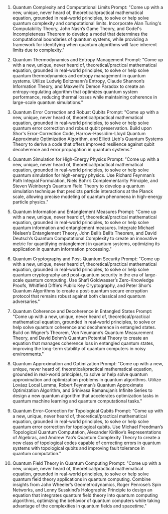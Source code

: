 1. Quantum Complexity and Computational Limits
Prompt:
"Come up with a new, unique, never heard of, theoretical/practical mathematical equation, grounded in real-world principles, to solve or help solve quantum complexity and computational limits. Incorporate Alan Turing's Computability Theory, John Nash’s Game Theory, and Godel's Incompleteness Theorem to develop a model that determines the computational boundaries of quantum systems, while providing a framework for identifying when quantum algorithms will face inherent limits due to complexity."

2. Quantum Thermodynamics and Entropy Management
Prompt:
"Come up with a new, unique, never heard of, theoretical/practical mathematical equation, grounded in real-world principles, to solve or help solve quantum thermodynamics and entropy management in quantum systems. Utilize Ludwig Boltzmann’s Entropy, Claude Shannon’s Information Theory, and Maxwell's Demon Paradox to create an entropy-regulating algorithm that optimizes quantum system performance, reducing thermal losses while maintaining coherence in large-scale quantum simulations."

3. Quantum Error Correction and Robust Qubits
Prompt:
"Come up with a new, unique, never heard of, theoretical/practical mathematical equation, grounded in real-world principles, to solve or help solve quantum error correction and robust qubit preservation. Build upon Shor's Error-Correction Code, Harrow-Hassidim-Lloyd Quantum Approximate Optimization Algorithm, and Elliott Lieb's Quantum Systems Theory to derive a code that offers improved resilience against qubit decoherence and error propagation in quantum systems."

4. Quantum Simulation for High-Energy Physics
Prompt:
"Come up with a new, unique, never heard of, theoretical/practical mathematical equation, grounded in real-world principles, to solve or help solve quantum simulation for high-energy physics. Use Richard Feynman’s Path Integral Formulation, Niels Bohr’s Complementarity Principle, and Steven Weinberg’s Quantum Field Theory to develop a quantum simulation technique that predicts particle interactions at the Planck scale, allowing precise modeling of quantum phenomena in high-energy particle physics."

5. Quantum Information and Entanglement Measures
Prompt:
"Come up with a new, unique, never heard of, theoretical/practical mathematical equation, grounded in real-world principles, to solve or help solve quantum information and entanglement measures. Integrate Michael Nielsen’s Entanglement Theory, John Bell’s Bell’s Theorem, and David Deutsch’s Quantum Computational Complexity to create an innovative metric for quantifying entanglement in quantum systems, optimizing its application in quantum information processing."

6. Quantum Cryptography and Post-Quantum Security
Prompt:
"Come up with a new, unique, never heard of, theoretical/practical mathematical equation, grounded in real-world principles, to solve or help solve quantum cryptography and post-quantum security in the era of large-scale quantum computing. Use Shafi Goldwasser’s Zero-Knowledge Proofs, Whitfield Diffie’s Public Key Cryptography, and Peter Shor’s Quantum Algorithms to create a post-quantum secure encryption protocol that remains robust against both classical and quantum adversaries."

7. Quantum Coherence and Decoherence in Entangled States
Prompt:
"Come up with a new, unique, never heard of, theoretical/practical mathematical equation, grounded in real-world principles, to solve or help solve quantum coherence and decoherence in entangled states. Build on Wigner’s Theorem, Von Neumann’s Quantum Measurement Theory, and David Bohm’s Quantum Potential Theory to create an equation that manages coherence loss in entangled quantum states, improving the long-term stability of quantum computers in noisy environments."

8. Quantum Approximation and Optimization
Prompt:
"Come up with a new, unique, never heard of, theoretical/practical mathematical equation, grounded in real-world principles, to solve or help solve quantum approximation and optimization problems in quantum algorithms. Utilize Lovász Local Lemma, Robert Feynman’s Quantum Approximate Optimization Algorithm, and Srinivasa Ramanujan’s Infinite Series to design a new quantum algorithm that accelerates optimization tasks in quantum machine learning and quantum computational tasks."

9. Quantum Error-Correction for Topological Qubits
Prompt:
"Come up with a new, unique, never heard of, theoretical/practical mathematical equation, grounded in real-world principles, to solve or help solve quantum error correction for topological qubits. Use Michael Freedman’s Topological Quantum Computation, Alexander Kirillov’s Representations of Algebras, and Andrew Yao’s Quantum Complexity Theory to create a new class of topological codes capable of correcting errors in quantum systems with topological qubits and improving fault tolerance in quantum computation."

10. Quantum Field Theory in Quantum Computing
Prompt:
"Come up with a new, unique, never heard of, theoretical/practical mathematical equation, grounded in real-world principles, to solve or help solve quantum field theory applications in quantum computing. Combine insights from John Wheeler’s Geometrodynamics, Roger Penrose’s Spin Networks, and Lenny Susskind’s Holographic Principle to design an equation that integrates quantum field theory into quantum computing algorithms, optimizing the behavior of quantum computers while taking advantage of the complexities in quantum fields and spacetime."
